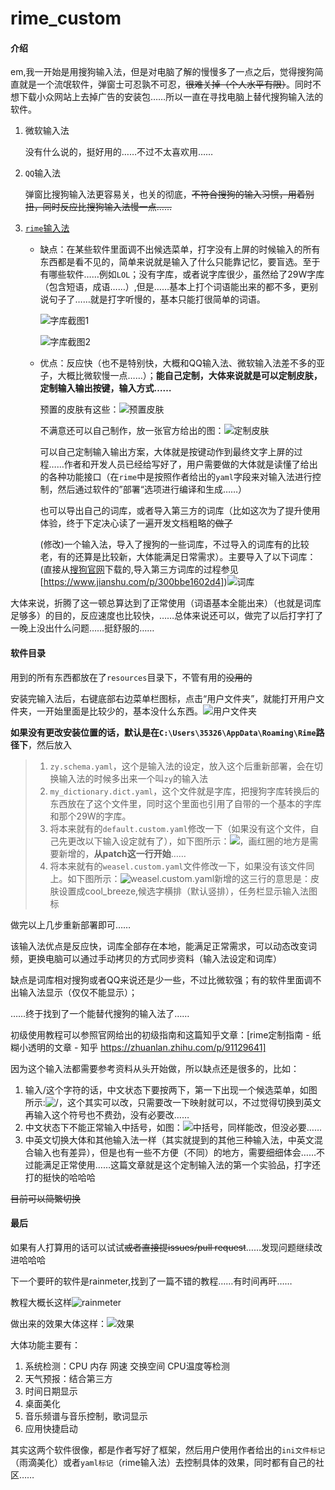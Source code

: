 # rime_custom

#### 介绍

em,我一开始是用搜狗输入法，但是对电脑了解的慢慢多了一点之后，觉得搜狗简直就是一个流氓软件，弹窗士可忍孰不可忍，~~很难关掉（个人水平有限）~~。同时不想下载小众网站上去掉广告的安装包……所以一直在寻找电脑上替代搜狗输入法的软件。

1. 微软输入法

   没有什么说的，挺好用的……不过不太喜欢用……

2. `QQ`输入法

   弹窗比搜狗输入法更容易关，也关的彻底，~~不符合搜狗的输入习惯，用着别扭，同时反应比搜狗输入法慢一点……~~

3. [`rime`输入法](https://rime.im/)

   - 缺点：在某些软件里面调不出候选菜单，打字没有上屏的时候输入的所有东西都是看不见的，简单来说就是输入了什么只能靠记忆，要盲选。至于有哪些软件……例如`LOL`；没有字库，或者说字库很少，虽然给了29W字库（包含短语，成语……）,但是……基本上打个词语能出来的都不多，更别说句子了……就是打字听慢的，基本只能打很简单的词语。

     ![字库截图1](./Screenshots/1.png)

     ![字库截图2](./Screenshots/2.png)

   - 优点：反应快（也不是特别快，大概和QQ输入法、微软输入法差不多的亚子，大概比微软慢一点……）；**能自己定制，大体来说就是可以定制皮肤，定制输入输出按键，输入方式……**

     预置的皮肤有这些：![预置皮肤](./Screenshots/preview.png)

     不满意还可以自己制作，放一张官方给出的图：![定制皮肤](./Screenshots/screen.png)

     可以自己定制输入输出方案，大体就是按键动作到最终文字上屏的过程……作者和开发人员已经给写好了，用户需要做的大体就是读懂了给出的各种功能接口（在`rime`中是按照作者给出的`yaml`字段来对输入法进行控制，然后通过软件的”部署“选项进行编译和生成……）

     也可以导出自己的词库，或者导入第三方的词库（比如这次为了提升使用体验，终于下定决心读了一遍开发文档粗略的~~做了~~

     (修改)一个输入法，导入了搜狗的一些词库，不过导入的词库有的比较老，有的还算是比较新，大体能满足日常需求）。主要导入了以下词库：(直接从[搜狗官网](https://pinyin.sogou.com/dict/)下载的,导入第三方词库的过程参见[https://www.jianshu.com/p/300bbe1602d4])![词库](./ScreenShots/3.png)

大体来说，折腾了这一顿总算达到了正常使用（词语基本全能出来）（也就是词库足够多）的目的，反应速度也比较快，……总体来说还可以，做完了以后打字打了一晚上没出什么问题……挺舒服的……

#### 软件目录

用到的所有东西都放在了`resources`目录下，不管有用的~~没用的~~

安装完输入法后，右键底部右边菜单栏图标，点击“用户文件夹”，就能打开用户文件夹，一开始里面是比较少的，基本没什么东西。![用户文件夹](./Screenshots/4.png)

**如果没有更改安装位置的话，默认是在`C:\Users\35326\AppData\Roaming\Rime`路径下**，然后放入

> 1. `zy.schema.yaml`，这个是输入法的设定，放入这个后重新部署，会在切换输入法的时候多出来一个叫`zy`的输入法
> 2. `my_dictionary.dict.yaml`，这个文件就是字库，把搜狗字库转换后的东西放在了这个文件里，同时这个里面也引用了自带的一个基本的字库和那个29W的字库。
> 3. 将本来就有的`default.custom.yaml`修改一下（如果没有这个文件，自己先更改以下输入设定就有了），如下图所示：![](./Screenshots/red.png)，画红圈的地方是需要新增的，**从patch这一行开始**……
> 4. 将本来就有的`weasel.custom.yaml`文件修改一下，如果没有该文件同上。如下图所示：![weasel.custom.yaml](./Screenshots/red2.png)新增的这三行的意思是：皮肤设置成cool_breeze,候选字横排（默认竖排），任务栏显示输入法图标

做完以上几步重新部署即可……

该输入法优点是反应快，词库全部存在本地，能满足正常需求，可以动态改变词频，更换电脑可以通过手动拷贝的方式同步资料（输入法设定和词库）

缺点是词库相对搜狗或者QQ来说还是少一些，不过比微软强；有的软件里面调不出输入法显示（仅仅不能显示）；

……终于找到了一个能替代搜狗的输入法了……

初级使用教程可以参照官网给出的初级指南和这篇知乎文章：[rime定制指南 - 纸糊小透明的文章 - 知乎 https://zhuanlan.zhihu.com/p/91129641]

因为这个输入法都需要参考资料从头开始做，所以缺点还是很多的，比如：

1. 输入/这个字符的话，中文状态下要按两下，第一下出现一个候选菜单，如图所示:![/](./Screenshots/9.png)，这个其实可以改，只需要改一下映射就可以，不过觉得切换到英文再输入这个符号也不费劲，没有必要改……
2. 中文状态下不能正常输入中括号，如图：![中括号](./Screenshots/10.png)，同样能改，但没必要…… 
3. 中英文切换大体和其他输入法一样（其实就提到的其他三种输入法，中英文混合输入也有差异），但是也有一些不方便（不同）的地方，需要细细体会……不过能满足正常使用……这篇文章就是这个定制输入法的第一个实验品，打字还打的挺快的哈哈哈

~~目前可以简繁切换~~

#### 最后

如果有人打算用的话可以试试~~或者直接提issues/pull request~~……发现问题继续改进哈哈哈

下一个要旰的软件是rainmeter,找到了一篇不错的教程……有时间再旰……

教程大概长这样![rainmeter](./Screenshots/rainmeter.png)

做出来的效果大体这样：![效果](./Screenshots/rainmeter_goal.png)

大体功能主要有：

1. 系统检测：CPU 内存 网速 交换空间 CPU温度等检测
2. 天气预报：结合第三方
3. 时间日期显示
4. 桌面美化
5. 音乐频谱与音乐控制，歌词显示
6. 应用快捷启动

其实这两个软件很像，都是作者写好了框架，然后用户使用作者给出的`ini文件标记`（雨滴美化）或者`yaml标记`（rime输入法）去控制具体的效果，同时都有自己的社区……
